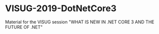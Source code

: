 # VISUG-2019-DotNetCore3
Material for the VISUG session "WHAT IS NEW IN .NET CORE 3 AND THE FUTURE OF .NET"
